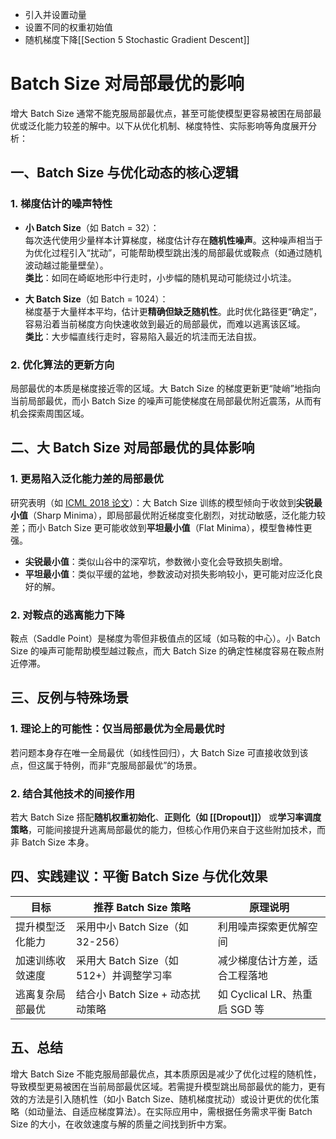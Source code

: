 - 引入并设置动量
- 设置不同的权重初始值
- 随机梯度下降[[Section 5 Stochastic Gradient Descent]]

# Batch Size 对局部最优的影响

增大 Batch Size 通常不能克服局部最优点，甚至可能使模型更容易被困在局部最优或泛化能力较差的解中。以下从优化机制、梯度特性、实际影响等角度展开分析：

## 一、Batch Size 与优化动态的核心逻辑

### 1. 梯度估计的噪声特性
- **小 Batch Size**（如 Batch = 32）：  
  每次迭代使用少量样本计算梯度，梯度估计存在**随机性噪声**。这种噪声相当于为优化过程引入“扰动”，可能帮助模型跳出浅的局部最优或鞍点（如通过随机波动越过能量壁垒）。  
  **类比**：如同在崎岖地形中行走时，小步幅的随机晃动可能绕过小坑洼。

- **大 Batch Size**（如 Batch = 1024）：  
  梯度基于大量样本平均，估计更**精确但缺乏随机性**。此时优化路径更“确定”，容易沿着当前梯度方向快速收敛到最近的局部最优，而难以逃离该区域。  
  **类比**：大步幅直线行走时，容易陷入最近的坑洼而无法自拔。

### 2. 优化算法的更新方向
局部最优的本质是梯度接近零的区域。大 Batch Size 的梯度更新更“陡峭”地指向当前局部最优，而小 Batch Size 的噪声可能使梯度在局部最优附近震荡，从而有机会探索周围区域。

## 二、大 Batch Size 对局部最优的具体影响

### 1. 更易陷入泛化能力差的局部最优
研究表明（如 [ICML 2018 论文](https://arxiv.org/abs/1804.08838)）：大 Batch Size 训练的模型倾向于收敛到**尖锐最小值**（Sharp Minima），即局部最优附近梯度变化剧烈，对扰动敏感，泛化能力较差；而小 Batch Size 更可能收敛到**平坦最小值**（Flat Minima），模型鲁棒性更强。
- **尖锐最小值**：类似山谷中的深窄坑，参数微小变化会导致损失剧增。
- **平坦最小值**：类似平缓的盆地，参数波动对损失影响较小，更可能对应泛化良好的解。

### 2. 对鞍点的逃离能力下降
鞍点（Saddle Point）是梯度为零但非极值点的区域（如马鞍的中心）。小 Batch Size 的噪声可能帮助模型越过鞍点，而大 Batch Size 的确定性梯度容易在鞍点附近停滞。

## 三、反例与特殊场景

### 1. 理论上的可能性：仅当局部最优为全局最优时
若问题本身存在唯一全局最优（如线性回归），大 Batch Size 可直接收敛到该点，但这属于特例，而非“克服局部最优”的场景。

### 2. 结合其他技术的间接作用
若大 Batch Size 搭配**随机权重初始化**、**正则化（如 [[Dropout]]）** 或**学习率调度策略**，可能间接提升逃离局部最优的能力，但核心作用仍来自于这些附加技术，而非 Batch Size 本身。

## 四、实践建议：平衡 Batch Size 与优化效果

| 目标                | 推荐 Batch Size 策略                | 原理说明                          |
|---------------------|-------------------------------------|-----------------------------------|
| 提升模型泛化能力    | 采用中小 Batch Size（如 32-256）     | 利用噪声探索更优解空间            |
| 加速训练收敛速度    | 采用大 Batch Size（如 512+）并调整学习率 | 减少梯度估计方差，适合工程落地    |
| 逃离复杂局部最优    | 结合小 Batch Size + 动态扰动策略      | 如 Cyclical LR、热重启 SGD 等     |

## 五、总结
增大 Batch Size 不能克服局部最优点，其本质原因是减少了优化过程的随机性，导致模型更易被困在当前局部最优区域。若需提升模型跳出局部最优的能力，更有效的方法是引入随机性（如小 Batch Size、随机梯度扰动）或设计更优的优化策略（如动量法、自适应梯度算法）。在实际应用中，需根据任务需求平衡 Batch Size 的大小，在收敛速度与解的质量之间找到折中方案。